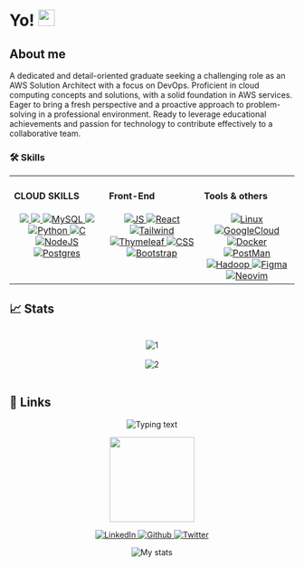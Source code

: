   # Yo! <img src="https://media.giphy.com/media/hvRJCLFzcasrR4ia7z/giphy.gif" width="29px" height="29px">

## About me
A dedicated and detail-oriented graduate seeking a challenging role as an AWS Solution
Architect with a focus on DevOps. Proficient in cloud computing concepts and solutions, with a
solid foundation in AWS services. Eager to bring a fresh perspective and a proactive approach
to problem-solving in a professional environment. Ready to leverage educational
achievements and passion for technology to contribute effectively to a collaborative team.

### 🛠️ Skills

<table><tr><td valign="top" width="33%">

#### CLOUD SKILLS   
  <div align="center">  
        <a href="https://www.aws.com/" target="_blank">
            <img src=https://img.shields.io/badge/AWS-%23FF9900.svg?style=for-the-badge&logo=amazon-aws&logoColor=white />
        </a>
     <a href="https://www.googlecloud.com/" target="_blank">
            <img src=https://img.shields.io/badge/GoogleCloud-%234285F4.svg?style=for-the-badge&logo=google-cloud&logoColor=white />
        </a>
        <a href="https://www.mysql.com/" target="_blank">
            <img src="https://img.shields.io/badge/mysql-%2300f.svg?style=for-the-badge&logo=mysql&logoColor=white" alt="MySQL" />
        </a>
        <a href="https://www.azure.com/" target="_blank">
            <img src="https://img.shields.io/badge/azure-%230072C6.svg?style=for-the-badge&logo=microsoftazure&logoColor=white />
        </a>
        <a href="https://www.python.org/" target="_blank">
            <img src="https://img.shields.io/badge/Python-3776AB?style=for-the-badge&logo=python&logoColor=white" alt="Python" />
        </a> 
       <a href="https://www.iso.org/standard/74528.html" target="_blank">
            <img src="https://img.shields.io/badge/c-%2300599C.svg?style=for-the-badge&logo=c&logoColor=white" alt="C"  />
        </a>
        <a href="https://nodejs.org/en" target="_blank">
            <img src="https://img.shields.io/badge/node.js-6DA55F?style=for-the-badge&logo=node.js&logoColor=white" alt="NodeJS" />
        </a> 
        <a href="https://www.postgresql.org/" target="_blank">
            <img src="https://img.shields.io/badge/postgres-%23316192.svg?style=for-the-badge&logo=postgresql&logoColor=white" alt="Postgres" />
        </a> 
  </div>
</td>
<td valign="top" width="33%">
    
#### Front-End
  <div align="center">  
      <a href="https://developer.mozilla.org/en-US/docs/Web/JavaScript" target="_blank">
        <img  src="https://img.shields.io/badge/javascript-%23323330.svg?style=for-the-badge&logo=javascript&logoColor=%23F7DF1E" alt="JS"  />
      </a> 
      <a href="https://react.dev/" target="_blank">
        <img  src="https://img.shields.io/badge/react-%2320232a.svg?style=for-the-badge&logo=react&logoColor=%2361DAFB" alt="React"  />
      </a> 
      <a href="https://tailwindcss.com/" target="_blank">
        <img  src="https://img.shields.io/badge/tailwindcss-%2338B2AC.svg?style=for-the-badge&logo=tailwind-css&logoColor=white" alt="Tailwind"  />
      </a> 
      <a href="https://www.thymeleaf.org/" target="_blank">
         <img src="https://img.shields.io/badge/Thymeleaf-%23005C0F.svg?style=for-the-badge&logo=Thymeleaf&logoColor=white" alt="Thymeleaf" />
      </a> 
      <a href="https://www.w3.org/TR/CSS/#css" target="_blank">
         <img  src="https://img.shields.io/badge/CSS3-1572B6?style=for-the-badge&logo=css3&logoColor=white" alt="CSS" />
      </a> 
      <a href="https://getbootstrap.com/" target="_blank">
        <img  src="https://img.shields.io/badge/Bootstrap-563D7C?style=for-the-badge&logo=bootstrap&logoColor=white" alt="Bootstrap" />
      </a> 
  </div>
</td>  
<td valign="top" width="33%">
 

  #### Tools & others
  <div align="center">  
    <a href="https://www.linux.org/" target="_blank">
      <img src="https://img.shields.io/badge/Linux-FCC624?style=for-the-badge&logo=linux&logoColor=black" alt="Linux" />
    </a>
    <a href="https://cloud.google.com/" target="_blank">
      <img src="https://img.shields.io/badge/GoogleCloud-%234285F4.svg?style=for-the-badge&logo=google-cloud&logoColor=white" alt="GoogleCloud" />
    </a>
    <a href="https://www.docker.com/" target="_blank">
      <img src="https://img.shields.io/badge/docker-%230db7ed.svg?style=for-the-badge&logo=docker&logoColor=white" alt="Docker" />
    </a>
    <a href="https://www.postman.com/" target="_blank">
      <img src="https://img.shields.io/badge/Postman-FF6C37?style=for-the-badge&logo=postman&logoColor=white" alt="PostMan" />
    </a>
    <a href="https://hadoop.apache.org/" target="_blank">
      <img src="https://img.shields.io/badge/Apache%20Hadoop-66CCFF?style=for-the-badge&logo=apachehadoop&logoColor=black" alt="Hadoop" />
    </a>
    <a href="https://www.figma.com/" target="_blank">
      <img src="https://img.shields.io/badge/figma-%23F24E1E.svg?style=for-the-badge&logo=figma&logoColor=white" alt="Figma" />
    </a>
    <a href="https://neovim.io/" target="_blank">
      <img src="https://img.shields.io/badge/NeoVim-%2357A143.svg?&style=for-the-badge&logo=neovim&logoColor=white" alt="Neovim" />
    </a> 
  </div>
</td></tr></table> 

## 📈 Stats
<br/> 

 <div align="center">
    <picture>
      <source media="(prefers-color-scheme: light)" srcset="https://github-readme-stats-sigma-five.vercel.app/api?username=uma-dev&show_icons=true&card_width=50&line_height=37&theme=default&show_icons=true&line_height=40&hide=stars,contribs">
      <source media="(prefers-color-scheme: dark)" srcset="https://github-readme-stats-sigma-five.vercel.app/api?username=uma-dev&show_icons=true&card_width=50&line_height=37&theme=react&show_icons=true&line_height=40&hide=stars,contribs">
      <img alt="1" src="https://github-readme-stats-sigma-five.vercel.app/api?username=uma-dev&show_icons=true&card_width=50&line_height=37&theme=vue&      show_icons=true&line_height=40&hide=stars,contribs">
    </picture>
    <br/> <br/>
    <picture>
      <source media="(prefers-color-scheme: light)" srcset="https://streak-stats.demolab.com/?user=uma-dev&theme=default&border_radius=6.7&date_format=j%20M[%20Y]&ring=4F94EF&sideNums=4F94EF&currStreakLabel=4b88da">
      <source media="(prefers-color-scheme: dark)" srcset="https://streak-stats.demolab.com?user=uma-dev&theme=dark&border_radius=6.7&date_format=j%20M%5B%20Y%5D&ring=56BCD9&currStreakLabel=DFF0F5&sideNums=DFF0F5&background=20232A"> 
      <img alt="2" src="https://streak-stats.demolab.com/?user=uma-dev&theme=default&border_radius=6.7&date_format=j%20M[%20Y]&ring=4F94EF&sideNums=4F94EF&currStreakLabel=4b88da">
  </picture>
  </div>

<br/>  

## 🔗 Links


<p align="center">
<picture>
  <source media="(prefers-color-scheme: dark)" srcset="https://readme-typing-svg.demolab.com/?lines=Contact%20me&font=Fira%20Code&center=true&width=440&height=45&color=ebf5fb&vCenter=true&pause=1000&size=22">
  <source media="(prefers-color-scheme: light)" srcset="https://readme-typing-svg.demolab.com/?lines=Contact%20me&font=Fira%20Code&center=true&width=440&height=45&color=0a376f&vCenter=true&pause=1000&size=22">
  <img alt="Typing text" src="">
</picture>
</p>


<p align="center">
  <img src="https://media4.giphy.com/media/jdPMeyv9rn0hZHh8n9/giphy.gif?cid=ecf05e47jxei2w60yg7jddvl91vd8be9jfp42dtlurldkfc0&rid=giphy.gif&ct=s" width="150"/>
</p>  
<p align="center">
  <a href="https://www.linkedin.com/in/omar-roldan-guerra/">
    <img src="https://img.shields.io/badge/Linked_In-0077B5?style=for-the-badge&logo=LinkedIn&logoColor=white" alt="LinkedIn">
  </a>
  <a href="https://github.com/uma-dev">
    <img src="https://img.shields.io/badge/GitHub-000000?style=for-the-badge&logo=GitHub&logoColor=white" alt="Github">
  </a> 
  <a href="https://twitter.com/uma_dev_">
    <img src="https://img.shields.io/badge/Twitter-%231DA1F2.svg?style=for-the-badge&logo=Twitter&logoColor=white" alt="Twitter">
  </a> 
</p>

<p align="center">
  <img src="https://komarev.com/ghpvc/?username=uma-dev&style=flat-square&color=blue" alt="My stats">
</p>
